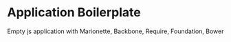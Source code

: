 # Application Boilerplate

Empty js application with Marionette, Backbone, Require, Foundation, Bower